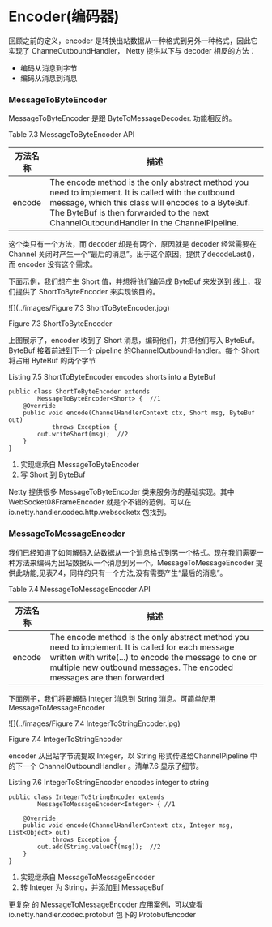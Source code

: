 Encoder(编码器)
====

回顾之前的定义，encoder 是转换出站数据从一种格式到另外一种格式，因此它实现了 ChanneOutboundHandler， Netty 提供以下与 decoder 相反的方法：

* 编码从消息到字节
* 编码从消息到消息

### MessageToByteEncoder

MessageToByteEncoder 是跟 ByteToMessageDecoder. 功能相反的。

Table 7.3 MessageToByteEncoder API

方法名称 | 描述
-------|------
encode | The encode method is the only abstract method you need to implement. It is called with the outbound message, which this class will encodes to a ByteBuf. The ByteBuf is then forwarded to the next ChannelOutboundHandler in the ChannelPipeline.

这个类只有一个方法，而 decoder 却是有两个，原因就是 decoder 经常需要在 Channel 关闭时产生一个“最后的消息”。出于这个原因，提供了decodeLast()，而 encoder 没有这个需求。

下面示例，我们想产生 Short 值，并想将他们编码成 ByteBuf 来发送到 线上，我们提供了 ShortToByteEncoder 来实现该目的。

![](../images/Figure 7.3 ShortToByteEncoder.jpg)

Figure 7.3 ShortToByteEncoder

上图展示了，encoder 收到了 Short 消息，编码他们，并把他们写入 ByteBuf。 ByteBuf 接着前进到下一个 pipeline 的ChannelOutboundHandler。每个 Short 将占用 ByteBuf 的两个字节

Listing 7.5 ShortToByteEncoder encodes shorts into a ByteBuf

	public class ShortToByteEncoder extends
	        MessageToByteEncoder<Short> {  //1
	    @Override
	    public void encode(ChannelHandlerContext ctx, Short msg, ByteBuf out)
	            throws Exception {
	        out.writeShort(msg);  //2
	    }
	}

1. 实现继承自 MessageToByteEncoder
2. 写 Short 到 ByteBuf

Netty 提供很多 MessageToByteEncoder 类来服务你的基础实现。其中 WebSocket08FrameEncoder 就是个不错的范例。可以在  io.netty.handler.codec.http.websocketx 包找到。

### MessageToMessageEncoder  

我们已经知道了如何解码入站数据从一个消息格式到另一个格式。现在我们需要一种方法来编码为出站数据从一个消息到另一个。MessageToMessageEncoder 提供此功能,见表7.4，同样的只有一个方法,没有需要产生“最后的消息”。

Table 7.4 MessageToMessageEncoder API

方法名称 | 描述
-------|------
encode | The encode method is the only abstract method you need to implement. It is called for each message written with write(...) to encode the message to one or multiple new outbound messages. The encoded messages are then forwarded

下面例子，我们将要解码 Integer 消息到 String 消息。可简单使用 MessageToMessageEncoder

![](../images/Figure 7.4 IntegerToStringEncoder.jpg)

Figure 7.4 IntegerToStringEncoder

encoder 从出站字节流提取 Integer，以 String 形式传递给ChannelPipeline 中的下一个 ChannelOutboundHandler 。清单7.6
显示了细节。

Listing 7.6 IntegerToStringEncoder encodes integer to string

	public class IntegerToStringEncoder extends
	        MessageToMessageEncoder<Integer> { //1
	
	    @Override
	    public void encode(ChannelHandlerContext ctx, Integer msg, List<Object> out)
	            throws Exception {
	        out.add(String.valueOf(msg));  //2
	    }
	}

1. 实现继承自 MessageToMessageEncoder
2. 转 Integer 为 String，并添加到 MessageBuf

更复杂 的 MessageToMessageEncoder 应用案例，可以查看 io.netty.handler.codec.protobuf 包下的 ProtobufEncoder